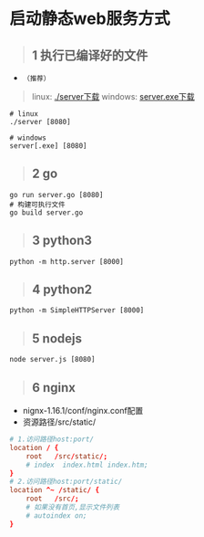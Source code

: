 # 启动静态web服务方式

> ## 1 执行已编译好的文件

* `（推荐）`

> linux: [./server下载](https://dev.tencent.com/u/wujing2417/p/docsify/git/raw/coding-pages/server)
windows: [server.exe下载](https://dev.tencent.com/u/wujing2417/p/docsify/git/raw/coding-pages/server.exe)

```shell
# linux
./server [8080]

# windows
server[.exe] [8080]
```

> ## 2 go

```shell
go run server.go [8080]
# 构建可执行文件
go build server.go
```

> ## 3 python3

```shell
python -m http.server [8000]
```

> ## 4 python2

```shell
python -m SimpleHTTPServer [8000]
```

> ## 5 nodejs

```shell
node server.js [8080]
```

> ## 6 nginx

* nignx-1.16.1/conf/nginx.conf配置
* 资源路径/src/static/

```conf
# 1.访问路径host:port/
location / {
    root   /src/static/;
    # index  index.html index.htm;
}
# 2.访问路径host:port/static/
location ^~ /static/ {
    root   /src/;
    # 如果没有首页,显示文件列表
    # autoindex on;
}
```